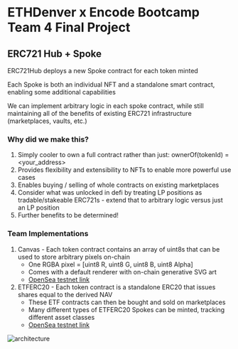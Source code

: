 # ETHDenver x Encode Bootcamp Team 4 Final Project

## ERC721 Hub + Spoke

ERC721Hub deploys a new Spoke contract for each token minted

Each Spoke is both an individual NFT and a standalone smart contract, enabling some additional capabilities

We can implement arbitrary logic in each spoke contract, while still maintaining all of the benefits of existing ERC721 infrastructure (marketplaces, vaults, etc.)

### Why did we make this?

1. Simply cooler to own a full contract rather than just: ownerOf(tokenId) = <your_address>
2. Provides flexibility and extensibility to NFTs to enable more powerful use cases
3. Enables buying / selling of whole contracts on existing marketplaces
4. Consider what was unlocked in defi by treating LP positions as tradable/stakeable ERC721s - extend that to arbitrary logic versus just an LP position
5. Further benefits to be determined!

### Team Implementations

1. Canvas - Each token contract contains an array of uint8s that can be used to store arbitrary pixels on-chain
   - One RGBA pixel = [uint8 R, uint8 G, uint8 B, uint8 Alpha]
   - Comes with a default renderer with on-chain generative SVG art
   - [OpenSea testnet link](https://testnets.opensea.io/collection/canvashub-v3)
2. ETFERC20 - Each token contract is a standalone ERC20 that issues shares equal to the derived NAV
   - These ETF contracts can then be bought and sold on marketplaces
   - Many different types of ETFERC20 Spokes can be minted, tracking different asset classes
   - [OpenSea testnet link](https://testnets.opensea.io/assets/goerli/0x67df00d251b71a15776770ba5affb9ea6b5b3551/1)

![architecture](https://raw.githubusercontent.com/popular0/ETHDenver_ERC721Hub/main/architecture.png)
